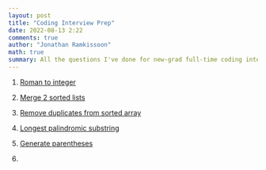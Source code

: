```yaml
---
layout: post
title: "Coding Interview Prep"
date: 2022-08-13 2:22
comments: true
author: "Jonathan Ramkissoon"
math: true
summary: All the questions I've done for new-grad full-time coding interviews
---
```



1) [Roman to integer](<https://leetcode.com/problems/roman-to-integer/>)

2) [Merge 2 sorted lists](<https://leetcode.com/problems/merge-two-sorted-lists/>)

3) [Remove duplicates from sorted array](<https://leetcode.com/problems/remove-duplicates-from-sorted-array/>)

4) [Longest palindromic substring](<https://leetcode.com/problems/longest-palindromic-substring/solution/>)

5) [Generate parentheses](https://leetcode.com/problems/generate-parentheses/)

6) 